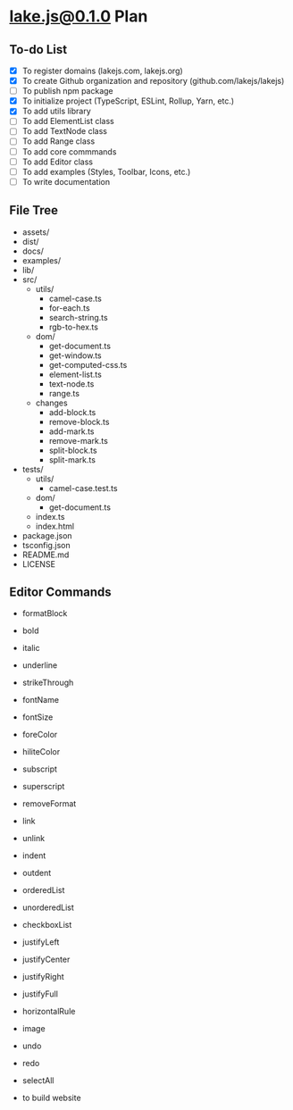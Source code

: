 # lake.js@0.1.0 Plan

## To-do List

* [X] To register domains (lakejs.com, lakejs.org)
* [X] To create Github organization and repository (github.com/lakejs/lakejs)
* [ ] To publish npm package
* [X] To initialize project (TypeScript, ESLint, Rollup, Yarn, etc.)
* [X] To add utils library
* [ ] To add ElementList class
* [ ] To add TextNode class
* [ ] To add Range class
* [ ] To add core commmands
* [ ] To add Editor class
* [ ] To add examples (Styles, Toolbar, Icons, etc.)
* [ ] To write documentation

## File Tree

* assets/
* dist/
* docs/
* examples/
* lib/
* src/
  * utils/
    * camel-case.ts
    * for-each.ts
    * search-string.ts
    * rgb-to-hex.ts
  * dom/
    * get-document.ts
    * get-window.ts
    * get-computed-css.ts
    * element-list.ts
    * text-node.ts
    * range.ts
  * changes
    * add-block.ts
    * remove-block.ts
    * add-mark.ts
    * remove-mark.ts
    * split-block.ts
    * split-mark.ts
* tests/
  * utils/
    * camel-case.test.ts
  * dom/
    * get-document.ts
  * index.ts
  * index.html
* package.json
* tsconfig.json
* README.md
* LICENSE

## Editor Commands

* formatBlock
* bold
* italic
* underline
* strikeThrough
* fontName
* fontSize
* foreColor
* hiliteColor
* subscript
* superscript
* removeFormat
* link
* unlink
* indent
* outdent
* orderedList
* unorderedList
* checkboxList
* justifyLeft
* justifyCenter
* justifyRight
* justifyFull
* horizontalRule
* image
* undo
* redo
* selectAll

* to build website
